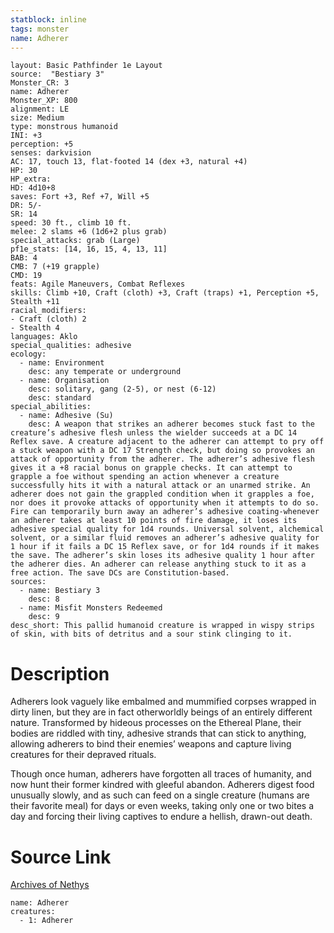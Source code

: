 ```yaml
---
statblock: inline
tags: monster
name: Adherer
---
```

```statblock
layout: Basic Pathfinder 1e Layout
source:  "Bestiary 3"
Monster_CR: 3
name: Adherer
Monster_XP: 800
alignment: LE
size: Medium
type: monstrous humanoid
INI: +3
perception: +5
senses: darkvision
AC: 17, touch 13, flat-footed 14 (dex +3, natural +4)
HP: 30
HP_extra: 
HD: 4d10+8
saves: Fort +3, Ref +7, Will +5
DR: 5/-
SR: 14
speed: 30 ft., climb 10 ft.
melee: 2 slams +6 (1d6+2 plus grab)
special_attacks: grab (Large)
pf1e_stats: [14, 16, 15, 4, 13, 11]
BAB: 4
CMB: 7 (+19 grapple)
CMD: 19
feats: Agile Maneuvers, Combat Reflexes
skills: Climb +10, Craft (cloth) +3, Craft (traps) +1, Perception +5, Stealth +11
racial_modifiers:
- Craft (cloth) 2
- Stealth 4
languages: Aklo
special_qualities: adhesive
ecology:
  - name: Environment
    desc: any temperate or underground
  - name: Organisation
    desc: solitary, gang (2-5), or nest (6-12)
    desc: standard
special_abilities:
  - name: Adhesive (Su)
    desc: A weapon that strikes an adherer becomes stuck fast to the creature’s adhesive flesh unless the wielder succeeds at a DC 14 Reflex save. A creature adjacent to the adherer can attempt to pry off a stuck weapon with a DC 17 Strength check, but doing so provokes an attack of opportunity from the adherer. The adherer’s adhesive flesh gives it a +8 racial bonus on grapple checks. It can attempt to grapple a foe without spending an action whenever a creature successfully hits it with a natural attack or an unarmed strike. An adherer does not gain the grappled condition when it grapples a foe, nor does it provoke attacks of opportunity when it attempts to do so. Fire can temporarily burn away an adherer’s adhesive coating-whenever an adherer takes at least 10 points of fire damage, it loses its adhesive special quality for 1d4 rounds. Universal solvent, alchemical solvent, or a similar fluid removes an adherer’s adhesive quality for 1 hour if it fails a DC 15 Reflex save, or for 1d4 rounds if it makes the save. The adherer’s skin loses its adhesive quality 1 hour after the adherer dies. An adherer can release anything stuck to it as a free action. The save DCs are Constitution-based.
sources:
  - name: Bestiary 3
    desc: 8
  - name: Misfit Monsters Redeemed
    desc: 9
desc_short: This pallid humanoid creature is wrapped in wispy strips of skin, with bits of detritus and a sour stink clinging to it.
```
# Description
Adherers look vaguely like embalmed and mummified corpses wrapped in dirty linen, but they are in fact otherworldly beings of an entirely different nature. Transformed by hideous processes on the Ethereal Plane, their bodies are riddled with tiny, adhesive strands that can stick to anything, allowing adherers to bind their enemies’ weapons and capture living creatures for their depraved rituals.

Though once human, adherers have forgotten all traces of humanity, and now hunt their former kindred with gleeful abandon. Adherers digest food unusually slowly, and as such can feed on a single creature (humans are their favorite meal) for days or even weeks, taking only one or two bites a day and forcing their living captives to endure a hellish, drawn-out death.
# Source Link
[Archives of Nethys](https://aonprd.com/MonsterDisplay.aspx?ItemName=Adherer)
```encounter-table
name: Adherer
creatures:
  - 1: Adherer
```
